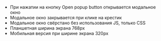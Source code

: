 * При нажатии на кнопку Open popup button открывается модальное окно
* Модальное окно закрывается при клике на крестик
* Модальное окно свёрстано без использования JS, только CSS
* Планшетная ширина экрана 768px
* Мобильная версия при ширине экрана 320px
